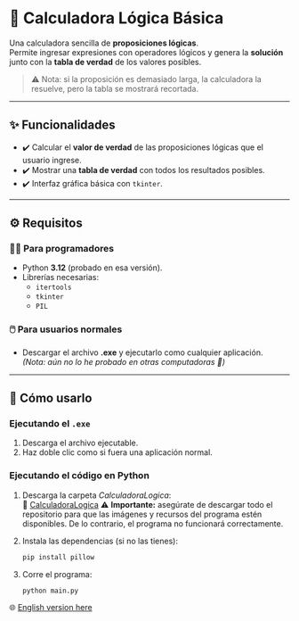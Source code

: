 # 🧮 Calculadora Lógica Básica

Una calculadora sencilla de **proposiciones lógicas**.  
Permite ingresar expresiones con operadores lógicos y genera la **solución** junto con la **tabla de verdad** de los valores posibles.  

> ⚠️ Nota: si la proposición es demasiado larga, la calculadora la resuelve, pero la tabla se mostrará recortada.

---

## ✨ Funcionalidades
- ✔️ Calcular el **valor de verdad** de las proposiciones lógicas que el usuario ingrese.  
- ✔️ Mostrar una **tabla de verdad** con todos los resultados posibles.  
- ✔️ Interfaz gráfica básica con `tkinter`.  

---

## ⚙️ Requisitos

### 👩‍💻 Para programadores
- Python **3.12** (probado en esa versión).  
- Librerías necesarias:
  - `itertools`
  - `tkinter`
  - `PIL`  

### 🖱️ Para usuarios normales
- Descargar el archivo **.exe** y ejecutarlo como cualquier aplicación.  
  *(Nota: aún no lo he probado en otras computadoras 👀)*  

---

## 🚀 Cómo usarlo

### Ejecutando el `.exe`
1. Descarga el archivo ejecutable.  
2. Haz doble clic como si fuera una aplicación normal.  

### Ejecutando el código en Python
1. Descarga la carpeta *CalculadoraLogica*:  
  📂 [CalculadoraLogica](https://github.com/AravidEz/Logic-Calculator/tree/main/CalculadoraLogica)
  ⚠️ **Importante:** asegúrate de descargar todo el repositorio para que las imágenes y recursos del programa estén disponibles. De lo contrario, el programa no funcionará correctamente.

2. Instala las dependencias (si no las tienes):
   ```bash
   pip install pillow
3. Corre el programa:
   ```bash
   python main.py

🌐 [English version here](./README_EN.md)

